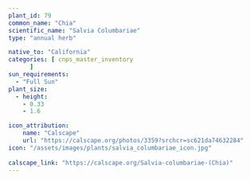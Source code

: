 ```yaml
---
plant_id: 79
common_name: "Chia"
scientific_name: "Salvia Columbariae"
type: "annual herb"

native_to: "California"
categories: [ cnps_master_inventory
      ]
sun_requirements:
  - "Full Sun"
plant_size:
  - height: 
    - 0.33
    - 1.6

icon_attribution: 
    name: "Calscape"
    url: "https://calscape.org/photos/3359?srchcr=sc621da74632284" 
icon: "/assets/images/plants/salvia_columbariae_icon.jpg"
 
calscape_link: "https://calscape.org/Salvia-columbariae-(Chia)"
---
```



